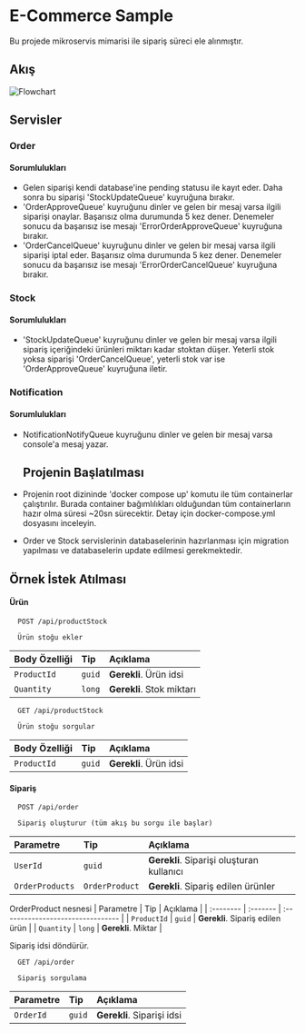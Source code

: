 # E-Commerce Sample
Bu projede mikroservis mimarisi ile sipariş süreci ele alınmıştır.

## Akış
![Flowchart](https://github.com/user-attachments/assets/81dfc8ae-455f-45af-8f9a-998781224e39)

## Servisler
### Order
#### Sorumlulukları
- Gelen siparişi kendi database'ine pending statusu ile kayıt eder. Daha sonra bu siparişi 'StockUpdateQueue' kuyruğuna bırakır.
- 'OrderApproveQueue' kuyruğunu dinler ve gelen bir mesaj varsa ilgili siparişi onaylar. Başarısız olma durumunda 5 kez dener. Denemeler sonucu da başarısız ise mesajı 'ErrorOrderApproveQueue' kuyruğuna bırakır.
- 'OrderCancelQueue' kuyruğunu dinler ve gelen bir mesaj varsa ilgili siparişi iptal eder. Başarısız olma durumunda 5 kez dener. Denemeler sonucu da başarısız ise mesajı 'ErrorOrderCancelQueue' kuyruğuna bırakır.
### Stock
#### Sorumlulukları
- 'StockUpdateQueue' kuyruğunu dinler ve gelen bir mesaj varsa ilgili sipariş içeriğindeki ürünleri miktarı kadar stoktan düşer. Yeterli stok yoksa siparişi 'OrderCancelQueue', yeterli stok var ise 'OrderApproveQueue' kuyruğuna iletir.
### Notification
#### Sorumlulukları
- NotificationNotifyQueue kuyruğunu dinler ve gelen bir mesaj varsa console'a mesaj yazar.

  ## Projenin Başlatılması
- Projenin root dizininde 'docker compose up' komutu ile tüm containerlar çalıştırılır. Burada container bağımlılıkları olduğundan tüm containerların hazır olma süresi ~20sn sürecektir. Detay için docker-compose.yml dosyasını inceleyin.
- Order ve Stock servislerinin databaselerinin hazırlanması için migration yapılması ve databaselerin update edilmesi gerekmektedir. 

## Örnek İstek Atılması
#### Ürün

```http
  POST /api/productStock
  
  Ürün stoğu ekler
```

| Body Özelliği | Tip     | Açıklama                |
| :-------- | :------- | :------------------------- |
| `ProductId` | `guid` | **Gerekli**. Ürün idsi |
| `Quantity` | `long` | **Gerekli**. Stok miktarı |


```http
  GET /api/productStock
  
  Ürün stoğu sorgular
```

| Body Özelliği | Tip     | Açıklama                |
| :-------- | :------- | :------------------------- |
| `ProductId` | `guid` | **Gerekli**. Ürün idsi |

#### Sipariş

```http
  POST /api/order
  
  Sipariş oluşturur (tüm akış bu sorgu ile başlar)
```

| Parametre | Tip     | Açıklama                       |
| :-------- | :------- | :-------------------------------- |
| `UserId`      | `guid` | **Gerekli**. Siparişi oluşturan kullanıcı |
| `OrderProducts`      | `OrderProduct` | **Gerekli**. Sipariş edilen ürünler |

OrderProduct nesnesi
| Parametre | Tip     | Açıklama                       |
| :-------- | :------- | :-------------------------------- |
| `ProductId`      | `guid` | **Gerekli**. Sipariş edilen ürün |
| `Quantity`      | `long` | **Gerekli**. Miktar |

Sipariş idsi döndürür.



```http
  GET /api/order
  
  Sipariş sorgulama
```

| Parametre | Tip     | Açıklama                       |
| :-------- | :------- | :-------------------------------- |
| `OrderId`      | `guid` | **Gerekli**. Siparişi idsi |
